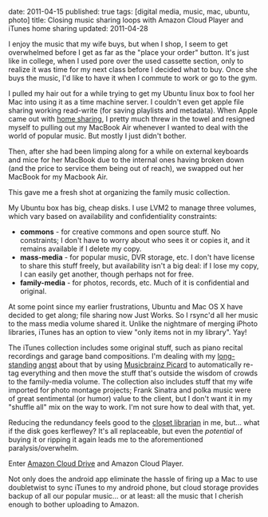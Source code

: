 date: 2011-04-15
published: true
tags: [digital media, music, mac, ubuntu, photo]
title: Closing music sharing loops with Amazon Cloud Player and iTunes home sharing
updated: 2011-04-28


<p>I enjoy the music that my wife buys, but when I shop, I seem to get overwhelmed before I get as far as the "place your order" button. It's just like in college, when I used pore over the used cassette section, only to realize it was time for my next class before I decided what to buy. Once she buys the music, I'd like to have it when I commute to work or go to the gym.</p><p>I pulled my hair out for a while trying to get my Ubuntu linux box to fool her Mac into using it as a time machine server. I couldn't even get apple file sharing working read-write (for saving playlists and metadata). When Apple came out with <a href="http://support.apple.com/kb/ht3819">home sharing</a>, I pretty much threw in the towel and resigned myself to pulling out my MacBook Air whenever I wanted to deal with the world of popular music. But mostly I just didn't bother.</p><p>Then, after she had been limping along for a while on external keyboards and mice for her MacBook due to the internal ones having broken down (and the price to service them being out of reach), we swapped out her MacBook for my Macbook Air.</p><p>This gave me a fresh shot at organizing the family music collection.</p><p>My Ubuntu box has big, cheap disks. I use LVM2 to manage three volumes, which vary based on availability and confidentiality constraints:</p><ul><li><strong>commons</strong> - for creative commons and open source stuff. No constraints; I don't have to worry about who sees it or copies it, and it remains available if I delete my copy.</li><li><strong>mass-media</strong> - for popular music, DVR storage, etc. I don't have license to share this stuff freely, but availability isn't a big deal: if I lose my copy, I can easily get another, though perhaps not for free.</li><li><strong>family-media</strong> - for photos, records, etc. Much of it is confidential and original.</li></ul><p>At some point since my earlier frustrations, Ubuntu and Mac OS X have decided to get along; file sharing now Just Works. So I rsync'd all her music to the mass media volume shared it. Unlike the nightmare of merging iPhoto libraries, iTunes has an option to view "only items not in my library". Yay!</p><p>The iTunes collection includes some original stuff, such as piano recital recordings and garage band compositions. I'm dealing with my <a href="http://www.advogato.org/person/connolly/diary/53.html">long-standing</a> <a href="http://www.advogato.org/person/connolly/diary/67.html">angst</a> about that by using <a href="http://musicbrainz.org/doc/MusicBrainz_Picard">Musicbrainz Picard</a> to automatically re-tag everything and then move the stuff that's outside the wisdom of crowds to the family-media volume. The collection also includes stuff that my wife imported for photo montage projects; Frank Sinatra and polka music were of great sentimental (or humor) value to the client, but I don't want it in my "shuffle all" mix on the way to work. I'm not sure how to deal with that, yet.</p><div><p>Reducing the redundancy feels good to the <a href="http://weibel-lines.typepad.com/weibelines/2011/04/a-modest-proposal.html">closet librarian</a> in me, but... what if the disk goes kerflewey? It's all replaceable, but even the <em>potential</em> of buying it or ripping it again leads me to the aforementioned paralysis/overwhelm.</p><p>Enter <a href="https://www.amazon.com/clouddrive/learnmore">Amazon Cloud Drive</a> and Amazon Cloud Player.</p><p>Not only does the android app eliminate the hassle of firing up a Mac to use doubletwist to sync iTunes to my android phone, but cloud storage provides backup of all our popular music... or at least: all the music that I cherish enough to bother uploading to Amazon.</p></div>